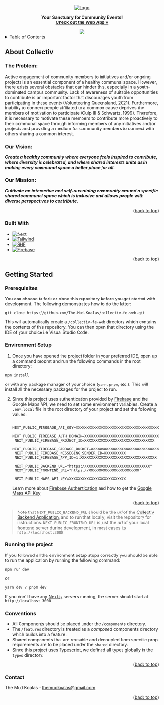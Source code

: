 <!-- PROJECT LOGO -->
<a name="readme-top"></a>
<br />
<div align="center">
  <a href="https://github.com/othneildrew/Best-README-Template">
    <img src="https://i.ibb.co/HnfJK9t/Collectiv-Logo.png" alt="Logo">
  </a>
  <p align="center">
     <b>Your Sanctuary for Community Events!</b>
    <br />
    <a href="https://collectiv-fe-web.vercel.app/"><strong>Check out the Web App »</strong></a>
  </p>
    <img src="https://github.com/The-Mud-Koalas/collectiv-fe-web/assets/70852167/f602728c-e2aa-4f46-8479-f7b4160f0b3c"></img>
  <br/>
</div>



<!-- TABLE OF CONTENTS -->
<details>
  <summary>Table of Contents</summary>
  <ol>
    <li>
      <a href="#about-collectiv">About Collectiv</a>
      <ul>
        <li><a href="#the-problem">The Problem</a></li>
        <li><a href="#our-vision">Our Vision</a></li>
        <li><a href="#our-mission">Our Mission</a></li>
        <li><a href="#built-with">Built With</a></li>
      </ul>
    </li>
    <li>
      <a href="#getting-started">Getting Started</a>
      <ul>
        <li><a href="#prerequisites">Prerequisites</a></li>
        <li><a href="#environment-setup">Environment Setup</a></li>
      </ul>
    </li>
    <li><a href="#running-the-project">Running the project</a></li>
    <li><a href="#conventions">Conventions</a></li>
    <li><a href="#contact">Contact</a></li>
  </ol>
</details>


## About Collectiv
### The Problem:
Active engagement of community members to initiatives and/or ongoing projects is an essential component of a healthy communal space. However, there exists several obstacles that can hinder this, especially in a youth-dominated campus community. Lack of awareness of suitable opportunities to contribute is an important factor that discourages youth from participating in these events (Volunteering Queensland, 2021). Furthermore, inability to connect people affiliated to a common cause deprives the members of motivation to participate (Culp III & Schwartz, 1999). Therefore, it is necessary to motivate these members to  contribute more proactively to their communal space through informing members of any initiatives and/or projects and providing a medium for community members to connect with others sharing a common interest.

### Our Vision:

***Create a healthy community where everyone feels inspired to contribute, where diversity is celebrated, and where shared interests unite us in making every communal space a better place for all.***

### Our Mission:

***Cultivate an interactive and self-sustaining community around a specific shared communal space which is inclusive and allows people with diverse perspectives to contribute.***

<p align="right">(<a href="#readme-top">back to top</a>)</p>



### Built With

* [![Next][Next.js]][Next-url]
* [![Tailwind][Tailwind-css]][Tailwind-css-url]
* [![RHF][React-hook-form]][React-hook-form-url]
* [![Firebase][Firebase]][Firebase-url]

<p align="right">(<a href="#readme-top">back to top</a>)</p>



<!-- GETTING STARTED -->
## Getting Started


### Prerequisites

You can choose to fork or clone this repository before you get started with development. The following demonstrates how to do the latter:
  ```
  git clone https://github.com/The-Mud-Koalas/collectiv-fe-web.git
  ```
This will automatically create a `/collectiv-fe-web` directory which contains the contents of this repository. You can then open that directory using the IDE of your choice i.e Visual Studio Code.

### Environment Setup

1. Once you have opened the project folder in your preferred IDE, open up a command propmt and run the following commands in the root directory:
  ```
  npm install
  ```
  or with any package manager of your choice (`yarn`, `pnpm`, etc.). This will install all the necessary packages for the project to run.

2. Since this project uses authentication provided by [Firebase](https://firebase.google.com) and the [Google Maps API](https://developers.google.com/maps), we need to set some environment variables. Create a `.env.local` file in the root directory of your project and set the following values:

   ```
    NEXT_PUBLIC_FIREBASE_API_KEY=XXXXXXXXXXXXXXXXXXXXXXXXXXXXXXXXXXXXXXXXXXXXXX
    NEXT_PUBLIC_FIREBASE_AUTH_DOMAIN=XXXXXXXXXXXXXXXXXXXXXXXXXXXXXXXXXXXXXXXXXX
    NEXT_PUBLIC_FIREBASE_PROJECT_ID=XXXXXXXXXXXXXXXXXXXXXXXXXXXXXXXX
    NEXT_PUBLIC_FIREBASE_STORAGE_BUCKET=XXXXXXXXXXXXXXXXXXXXXXXXXXXXXXXXXXXXXX
    NEXT_PUBLIC_FIREBASE_MESSEGING_SENDER_ID=XXXXXXXXXX
    NEXT_PUBLIC_FIREBASE_APP_ID=1:XXXXXXXXXXXXXXXXXXXXXXXXXXXXXXXXXXX
    
    NEXT_PUBLIC_BACKEND_URL="https://XXXXXXXXXXXXXXXXXXXXXXXXXXXXX"
    NEXT_PUBLIC_FRONTEND_URL="https://XXXXXXXXXXXXXXXXXXXXXXX"
    
    NEXT_PUBLIC_MAPS_API_KEY=XXXXXXXXXXXXXXXXXXXXXXXXXX
    ```
    Learn more about [Firebase Authentication](https://firebase.google.com/docs/auth/) and how to get the [Google Maps API Key](https://developers.google.com/maps/documentation/javascript/get-api-key)
<p align="right">(<a href="#readme-top">back to top</a>)</p>

>Note that `NEXT_PUBLIC_BACKEND_URL` should be the *url* of the [Collectiv Backend Application](https://github.com/The-Mud-Koalas/collectiv-be), and to run that locally, visit the repository for instructions. `NEXT_PUBLIC_FRONTEND_URL` is just the *url* of your local frontend server during development, in most cases its `http://localhost:3000`

### Running the project
If you followed all the environment setup steps correctly you should be able to run the application by running the following command:
```
npm run dev
```
or 
```
yarn dev / pnpm dev
```
If you don't have any [Next.js](https://nextjs.org) servers running, the server should start at `http://localhost:3000`

<!-- USAGE EXAMPLES -->
### Conventions
* All Components should be placed under the `/components` directory.
* The `/features` directory is treated as a *composed* components directory which builds into a feature.
* Shared components that are reusable and decoupled from specific prop requirements are to be placed under the `shared` directory.
* Since this project uses [Typescriot](https://www.typescriptlang.org/), we defined all types globally in the `types` directory.

<p align="right">(<a href="#readme-top">back to top</a>)</p>

<!-- CONTACT -->
### Contact

The Mud Koalas  - themudkoalas@gmail.com

<p align="right">(<a href="#readme-top">back to top</a>)</p>


<!-- MARKDOWN LINKS & IMAGES -->
<!-- https://www.markdownguide.org/basic-syntax/#reference-style-links -->
[Next.js]: https://img.shields.io/badge/next.js-000000?style=for-the-badge&logo=nextdotjs&logoColor=white
[Next-url]: https://nextjs.org/
[React-query]: https://img.shields.io/badge/-React%20Query-FF4154?style=for-the-badge&logo=react%20query&logoColor=white
[React-query-url]: https://tanstack.com/query/v3/
[Django]: https://img.shields.io/badge/Django-092E20?style=for-the-badge&logo=django&logoColor=white
[Django-url]: https://www.djangoproject.com/
[Postgres]: https://img.shields.io/badge/postgres-%23316192.svg?style=for-the-badge&logo=postgresql&logoColor=white
[Postgres-url]: https://www.postgresql.org/
[Expo]: https://img.shields.io/badge/expo-1C1E24?style=for-the-badge&logo=expo&logoColor=#D04A37
[Expo-url]:https://expo.dev/
[React-native]: https://img.shields.io/badge/react_native-%2320232a.svg?style=for-the-badge&logo=react&logoColor=%2361DAFB
[React-native-url]: https://reactnative.dev/
[React-hook-form]: https://img.shields.io/badge/React%20Hook%20Form-%23EC5990.svg?style=for-the-badge&logo=reacthookform&logoColor=white
[React-hook-form-url]: https://react-hook-form.com/
[Tailwind-css]: https://img.shields.io/badge/tailwindcss-%2338B2AC.svg?style=for-the-badge&logo=tailwind-css&logoColor=white
[Tailwind-css-url]: https://tailwindcss.com/
[Huggingface]: https://huggingface.co/datasets/huggingface/badges/resolve/main/powered-by-huggingface-light.svg
[Huggingface-url]: https://huggingface.co/
[Firebase]: https://img.shields.io/badge/Firebase-039BE5?style=for-the-badge&logo=Firebase&logoColor=white
[Firebase-url]: https://firebase.google.com/
